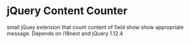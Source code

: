 # jQuery Content Counter
small jQuey extension that count content of field show show appropriate message. 
Depends on i18next and jQuery 1.12.4
